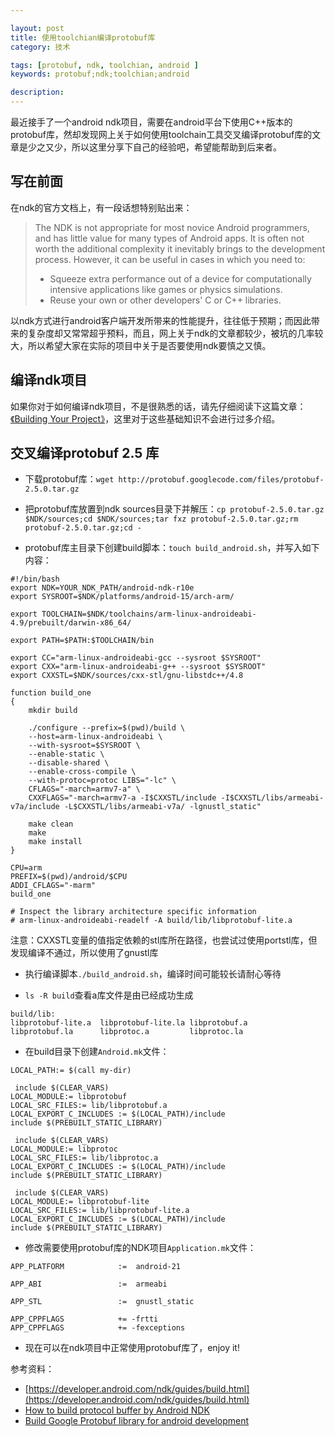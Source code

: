 ```yaml
---

layout: post
title: 使用toolchian编译protobuf库
category: 技术

tags: [protobuf, ndk, toolchian, android ]
keywords: protobuf;ndk;toolchian;android

description:
---
```


最近接手了一个android ndk项目，需要在android平台下使用C++版本的protobuf库，然却发现网上关于如何使用toolchain工具交叉编译protobuf库的文章是少之又少，所以这里分享下自己的经验吧，希望能帮助到后来者。

## 写在前面

在ndk的官方文档上，有一段话想特别贴出来：

> The NDK is not appropriate for most novice Android programmers, and has little value for many types of Android apps. It is often not worth the additional complexity it inevitably brings to the development process. However, it can be useful in cases in which you need to:
>
> - Squeeze extra performance out of a device for computationally intensive applications like games or physics simulations.
> - Reuse your own or other developers' C or C++ libraries.

以ndk方式进行android客户端开发所带来的性能提升，往往低于预期；而因此带来的复杂度却又常常超乎预料，而且，网上关于ndk的文章都较少，被坑的几率较大，所以希望大家在实际的项目中关于是否要使用ndk要慎之又慎。

## 编译ndk项目

如果你对于如何编译ndk项目，不是很熟悉的话，请先仔细阅读下这篇文章：[《Building Your Project》](https://developer.android.com/ndk/guides/build.html)，这里对于这些基础知识不会进行过多介绍。

## 交叉编译protobuf 2.5 库

- 下载protobuf库：```wget http://protobuf.googlecode.com/files/protobuf-2.5.0.tar.gz```

- 把protobuf库放置到ndk sources目录下并解压：```cp protobuf-2.5.0.tar.gz $NDK/sources;cd $NDK/sources;tar fxz protobuf-2.5.0.tar.gz;rm protobuf-2.5.0.tar.gz;cd -```

- protobuf库主目录下创建build脚本：```touch build_android.sh```，并写入如下内容：

```
#!/bin/bash
export NDK=YOUR_NDK_PATH/android-ndk-r10e
export SYSROOT=$NDK/platforms/android-15/arch-arm/

export TOOLCHAIN=$NDK/toolchains/arm-linux-androideabi-4.9/prebuilt/darwin-x86_64/

export PATH=$PATH:$TOOLCHAIN/bin

export CC="arm-linux-androideabi-gcc --sysroot $SYSROOT"
export CXX="arm-linux-androideabi-g++ --sysroot $SYSROOT"
export CXXSTL=$NDK/sources/cxx-stl/gnu-libstdc++/4.8

function build_one
{
    mkdir build

    ./configure --prefix=$(pwd)/build \
    --host=arm-linux-androideabi \
    --with-sysroot=$SYSROOT \
    --enable-static \
    --disable-shared \
    --enable-cross-compile \
    --with-protoc=protoc LIBS="-lc" \
    CFLAGS="-march=armv7-a" \
    CXXFLAGS="-march=armv7-a -I$CXXSTL/include -I$CXXSTL/libs/armeabi-v7a/include -L$CXXSTL/libs/armeabi-v7a/ -lgnustl_static"

    make clean
    make
    make install
}

CPU=arm
PREFIX=$(pwd)/android/$CPU
ADDI_CFLAGS="-marm"
build_one

# Inspect the library architecture specific information
# arm-linux-androideabi-readelf -A build/lib/libprotobuf-lite.a
```

注意：CXXSTL变量的值指定依赖的stl库所在路径，也尝试过使用portstl库，但发现编译不通过，所以使用了gnustl库

- 执行编译脚本```./build_android.sh```，编译时间可能较长请耐心等待

- ```ls -R build```查看a库文件是由已经成功生成

```
build/lib:
libprotobuf-lite.a  libprotobuf-lite.la libprotobuf.a       libprotobuf.la      libprotoc.a         libprotoc.la
```

- 在build目录下创建```Android.mk```文件：

```
LOCAL_PATH:= $(call my-dir)

 include $(CLEAR_VARS)
LOCAL_MODULE:= libprotobuf
LOCAL_SRC_FILES:= lib/libprotobuf.a
LOCAL_EXPORT_C_INCLUDES := $(LOCAL_PATH)/include
include $(PREBUILT_STATIC_LIBRARY)

 include $(CLEAR_VARS)
LOCAL_MODULE:= libprotoc
LOCAL_SRC_FILES:= lib/libprotoc.a
LOCAL_EXPORT_C_INCLUDES := $(LOCAL_PATH)/include
include $(PREBUILT_STATIC_LIBRARY)

 include $(CLEAR_VARS)
LOCAL_MODULE:= libprotobuf-lite
LOCAL_SRC_FILES:= lib/libprotobuf-lite.a
LOCAL_EXPORT_C_INCLUDES := $(LOCAL_PATH)/include
include $(PREBUILT_STATIC_LIBRARY)
```

- 修改需要使用protobuf库的NDK项目```Application.mk```文件：

```
APP_PLATFORM            :=  android-21

APP_ABI                 :=  armeabi

APP_STL                 :=  gnustl_static

APP_CPPFLAGS            += -frtti
APP_CPPFLAGS            += -fexceptions
```

- 现在可以在ndk项目中正常使用protobuf库了，enjoy it!

参考资料：

- [https://developer.android.com/ndk/guides/build.html](https://developer.android.com/ndk/guides/build.html)
- [How to build protocol buffer by Android NDK](http://stackoverflow.com/questions/7144008/how-to-build-protocol-buffer-by-android-ndk)
- [Build Google Protobuf library for android development](https://gist.github.com/helayzhang/9034454)
